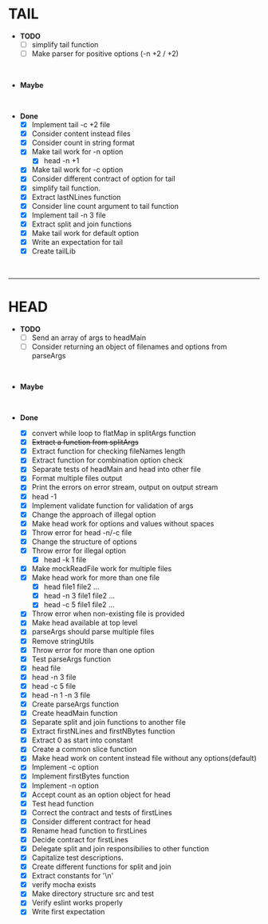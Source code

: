 # TAIL 

- **TODO**
    - [ ] simplify tail function
    - [ ] Make parser for positive options (-n +2 / +2)

<br/>    

- **Maybe**

<br/>    

- **Done**
    - [X] Implement tail -c +2 file 
    - [X] Consider content instead files
    - [X] Consider count in string format
    - [X] Make tail work for -n option
        - [X] head -n +1
    - [X] Make tail work for -c option
    - [X] Consider different contract of option for tail
    - [X] simplify tail function.
    - [X] Extract lastNLines function
    - [X] Consider line count argument to tail function
    - [X] Implement tail -n 3 file
    - [X] Extract split and join functions
    - [X] Make tail work for default option
    - [X] Write an expectation for tail
    - [X] Create tailLib

<br/>    

---

# HEAD 

- **TODO**
    - [ ] Send an array of args to headMain
    - [ ] Consider returning an object of filenames and options from parseArgs

<br/>    

- **Maybe**

<br/>    

- **Done**

    - [X] convert while loop to flatMap in splitArgs function
    - [X] ~~Extract a function from splitArgs~~
    - [X] Extract function for checking fileNames length    
    - [X] Extract function for combination option check
    - [X] Separate tests of headMain and head into other file
    - [X] Format multiple files output
    - [X] Print the errors on error stream, output on output stream
    - [X] head -1
    - [X] Implement validate function for validation of args
    - [X] Change the approach of illegal option 
    - [X] Make head work for options and values without spaces
    - [X] Throw error for head -n/-c file 
    - [X] Change the structure of options
    - [X] Throw error for illegal option 
        -[X] head -k 1 file
    - [X] Make mockReadFile work for multiple files
    - [X] Make head work for more than one file
        - [X] head file1 file2 ...
        - [X] head -n 3 file1 file2 ...
        - [X] head -c 5 file1 file2 ...
    - [X] Throw error when non-existing file is provided
    - [X] Make head available at top level 
    - [X] parseArgs should parse multiple files
    - [X] Remove stringUtils 
    - [X] Throw error for more than one option
    - [X] Test parseArgs function
    - [X] head file 
    - [X] head -n 3 file 
    - [X] head -c 5 file
    - [X] head -n 1 -n 3 file
    - [X] Create parseArgs function
    - [X] Create headMain function
    - [X] Separate split and join functions to another file
    - [X] Extract firstNLines and firstNBytes function
    - [X] Extract 0 as start into constant
    - [X] Create a common slice function
    - [X] Make head work on content instead file without any options(default)
    - [X] Implement -c option
    - [X] Implement firstBytes function
    - [X] Implement -n option
    - [X] Accept count as an option object for head
    - [X] Test head function
    - [X] Correct the contract and tests of firstLines
    - [X] Consider different contract for head
    - [X] Rename head function to firstLines
    - [X] Decide contract for firstLines
    - [X] Delegate split and join responsibilies to other function
    - [X] Capitalize test descriptions.
    - [X] Create different functions for split and join
    - [X] Extract constants for '\n'
    - [X] verify mocha exists
    - [X] Make directory structure src and test
    - [X] Verify eslint works properly
    - [X] Write first expectation